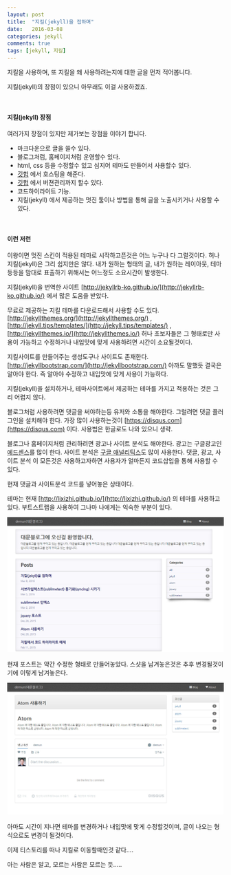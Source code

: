 ```yaml
---
layout: post
title:  "지킬(jekyll)을 접하며"
date:   2016-03-08
categories: jekyll
comments: true
tags: [jekyll, 지킬]
---
```



지킬을 사용하며, 또 지킬을 왜 사용하려는지에 대한 글을 먼저 적어봅니다.


지킬(jekyll)의 장점이 있으니 아무래도 이걸 사용하겠죠.

<br>

#### 지킬(jekyll) 장점

여러가지 장점이 있지만 제가보는 장점을 이야기 합니다.

- 마크다운으로 글을 쓸수 있다.
- 블로그처럼, 홈페이지처럼 운영할수 있다.
- html, css 등을 수정할수 있고 심지어 테마도 만들어서 사용할수 있다.
- [깃헙](https://github.com/) 에서 호스팅을 해준다.
- [깃헙](https://github.com/) 에서 버젼관리까지 할수 있다.
- 코드하이라이트 기능.
- 지킬(jekyll) 에서 제공하는 멋진 툴이나 방법을 통해 글을 노출시키거나 사용할 수 있다.


<br>

#### 이런 저런

이왕이면 멋진 스킨이 적용된 테마로 시작하고픈것은 어느 누구나 다 그럴것이다.
허나 지킬(jekyll)은 그리 쉽지만은 않다. 내가 원하는 형태의 글, 내가 원하는 레이아웃, 테마 등등을 맘대로 표출하기 위해서는 어느정도 소요시간이 발생한다.

지킬(jekyll)을 번역한 사이트 [http://jekyllrb-ko.github.io/](http://jekyllrb-ko.github.io/) 에서 많은 도움을 받았다.

무료로 제공하는 지킬 테마를 다운로드해서 사용할 수도 있다. [http://jekyllthemes.org/](http://jekyllthemes.org/) , [http://jekyll.tips/templates/](http://jekyll.tips/templates/) , [http://jekyllthemes.io/](http://jekyllthemes.io/)
허나 초보자들은 그 형태로만 사용이 가능하고 수정하거나 내입맛에 맞게 사용하려면 시간이 소요될것이다.

지킬사이트를 만들어주는 생성도구나 사이트도 존재한다. [http://jekyllbootstrap.com/](http://jekyllbootstrap.com/)
아까도 말했듯 결국은 알아야 한다.
즉 알아야 수정하고 내입맛에 맞게 사용이 가능하다.

지킬(jekyll)을 설치하거나, 테마사이트에서 제공하는 테마를 가지고 적용하는 것은 그리 어렵지 않다.

블로그처럼 사용하려면 댓글을 써야하는등 유저와 소통을 해야한다.
그럴려면 댓글 플러그인을 설치해야 한다.
가장 많이 사용하는것이 [https://disqus.com](https://disqus.com) 이다. 사용법은 한글로도 나와 있으니 생략.

블로그나 홈페이지처럼 관리하려면 광고나 사이트 분석도 해야한다.
광고는 구글광고인 [에드센스](https://www.google.com/adsense)를 많이 한다.
사이트 분석은 [구글 애널리틱스](https://www.google.com/analytics)도 많이 사용한다.
댓글, 광고, 사이트 분석 이 모든것은 사용하고자하면 사용자가 얼마든지 코드삽입을 통해 사용할 수 있다. 

현재 댓글과 사이트분석 코드를 넣어놓은 상태이다. 


테마는 현재 [http://lixizhi.github.io/](http://lixizhi.github.io/) 의 테마를 사용하고 있다.
부트스트랩을 사용하여 그나마 나에게는 익숙한 부분이 있다.

![현재테마](/images/jekyll/demun-001.jpg)


현재 포스트는 약간 수정한 형태로 만들어놓았다. 스샷을 남겨놓은것은 추후 변경될것이기에 이렇게 남겨놓은다.

![현재테마](/images/jekyll/demun-002.jpg)

아마도 시간이 지나면 테마를 변경하거나 내입맛에 맞게 수정할것이며, 글이 나오는 형식으로도 변경이 될것이다.

이제 티스토리를 떠나 지킬로 이동할때인것 같다....

아는 사람은 알고, 모르는 사람은 모르는 듯.....

